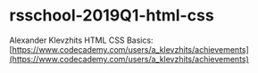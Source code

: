 # rsschool-2019Q1-html-css
Alexander Klevzhits
HTML CSS Basics: [https://www.codecademy.com/users/a_klevzhits/achievements](https://www.codecademy.com/users/a_klevzhits/achievements)